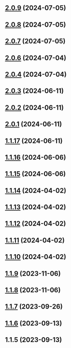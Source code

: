 

## [2.0.9](https://github.com/narvicom/narvi-node/compare/1.1.15...2.0.9) (2024-07-05)

## [2.0.8](https://github.com/narvicom/narvi-node/compare/1.1.15...2.0.8) (2024-07-05)

## [2.0.7](https://github.com/narvicom/narvi-node/compare/1.1.15...2.0.7) (2024-07-05)

## [2.0.6](https://github.com/narvicom/narvi-node/compare/1.1.15...2.0.6) (2024-07-04)

## [2.0.4](https://github.com/narvicom/narvi-node/compare/1.1.15...2.0.4) (2024-07-04)

## [2.0.3](https://github.com/narvicom/narvi-node/compare/1.1.15...2.0.3) (2024-06-11)

## [2.0.2](https://github.com/narvicom/narvi-node/compare/1.1.15...2.0.2) (2024-06-11)

## [2.0.1](https://github.com/narvicom/narvi-node/compare/1.1.15...2.0.1) (2024-06-11)

## [1.1.17](https://github.com/narvicom/narvi-node/compare/1.1.15...1.1.17) (2024-06-11)

## [1.1.16](https://github.com/narvicom/narvi-node/compare/1.1.15...1.1.16) (2024-06-06)

## [1.1.15](https://github.com/narvicom/narvi-node/compare/1.1.14...1.1.15) (2024-06-06)

## [1.1.14](https://github.com/narvicom/narvi-node/compare/1.1.9...1.1.14) (2024-04-02)

## [1.1.13](https://github.com/narvicom/narvi-node/compare/1.1.9...1.1.13) (2024-04-02)

## [1.1.12](https://github.com/narvicom/narvi-node/compare/1.1.9...1.1.12) (2024-04-02)

## [1.1.11](https://github.com/narvicom/narvi-node/compare/1.1.9...1.1.11) (2024-04-02)

## [1.1.10](https://github.com/narvicom/narvi-node/compare/1.1.9...1.1.10) (2024-04-02)

## [1.1.9](https://github.com/narvicom/narvi-node/compare/1.1.8...1.1.9) (2023-11-06)

## [1.1.8](https://github.com/narvicom/narvi-node/compare/1.1.7...1.1.8) (2023-11-06)

## [1.1.7](https://github.com/narvicom/narvi-node/compare/1.1.6...1.1.7) (2023-09-26)

## [1.1.6](https://github.com/narvicom/narvi-node/compare/1.1.5...1.1.6) (2023-09-13)

## 1.1.5 (2023-09-13)
